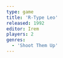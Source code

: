 ```yaml
---
type: game
title: 'R-Type Leo'
released: 1992
editor: Irem
players: 2
genres:
  - 'Shoot Them Up'
---
```

